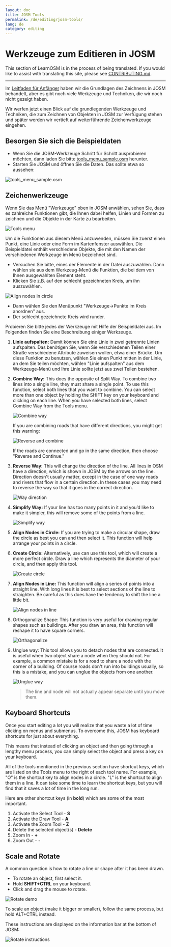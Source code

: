 ```yaml
---
layout: doc
title: JOSM Tools
permalink: /de/editing/josm-tools/
lang: de
category: editing
---
```


Werkzeuge zum Editieren in JOSM
===============================


This section of LearnOSM is in the process of being translated. If you would like to assist with translating this site, please see [CONTRIBUTING.md](https://github.com/hotosm/learnosm/blob/gh-pages/CONTRIBUTING.md).

---

Im [Leitfaden für Anfänger](/de/beginner) haben wir die Grundlagen des Zeichnens in 
JOSM behandelt, aber es gibt noch viele Werkzeuge und Techniken, die wir noch nicht gezeigt haben.

Wir werfen jetzt einen Blick auf die grundlegenden Werkzeuge und Techniken, die zum Zeichnen von Objekten in JOSM zur Verfügung stehen und später werden wir vertieft auf weiterführende Zeichenwerkzeuge eingehen.

Besorgen Sie sich die Beispieldaten
-------------------

-   Wenn Sie die JOSM-Werkzeuge Schritt für Schritt ausprobieren möchten, dann laden Sie bitte
    [tools_menu_sample.osm](/files/tools_menu_sample.osm) herunter.
-   Starten Sie JOSM und öffnen Sie die Daten. Das sollte etwa so aussehen:

![tools_menu_sample.osm][]

Zeichenwerkzeuge
-------------

Wenn Sie das Menü "Werkzeuge" oben in JOSM anwählen, sehen Sie, dass es zahlreiche Funktionen gibt, die Ihnen dabei helfen, Linien und Formen zu zeichnen und die Objekte in der Karte zu bearbeiten.

![Tools menu][]

Um die Funktionen aus diesem Menü anzuwenden, müssen Sie zuerst einen Punkt, eine Linie oder eine Form im Kartenfenster auswählen. Die Beispieldatei enthält verschiedene Objekte, die mit den Namen der verschiedenen Werkzeuge im Menü bezeichnet sind.

-   Versuchen Sie bitte, eines der Elemente in der Datei auszuwählen. Dann wählen sie aus dem Werkzeug-Menü die Funktion, die bei dem von Ihnen ausgewählten Element steht.
-   Klicken Sie z.B. auf den schlecht gezeichneten Kreis, um ihn auszuwählen.

![Align nodes in circle][]

-   Dann wählen Sie den Menüpunkt "Werkzeuge->Punkte im Kreis anordnen" aus.
-   Der schlecht gezeichnete Kreis wird runder.

Probieren Sie bitte jedes der Werkzeuge mit Hilfe der Beispieldatei aus. Im Folgenden finden Sie eine Beschreibung einiger Werkzeuge.

1.  **Linie aufspalten:** Damit können Sie eine Linie in zwei getrennte Linien aufspalten.
    Das benötigen Sie, wenn Sie verschiedenen Teilen einer Straße verschiedene Attribute zuweisen wollen, etwa einer 
    Brücke. Um diese Funktion zu benutzen, wählen Sie einen Punkt mitten in der Linie, an dem Sie teilen möchten, 
    wählen "Linie aufspalten" aus dem Werkzeuge-Menü und Ihre Linie sollte jetzt aus zwei Teilen bestehen.

2.  **Combine Way:** This does the opposite of Split Way. To combine two
    lines into a single line, they must share a single point. To use
    this function, select both lines that you want to combine. You can
    select more than one object by holding the SHIFT key on your
    keyboard and clicking on each line. When you have selected both
    lines, select Combine Way from the Tools menu.

    ![Combine way][]

    If you are combining roads that have different directions, you
    might get this warning:

    ![Reverse and combine][]

    If the roads are connected and go in the same direction, then choose
    "Reverse and Continue."

3.  **Reverse Way:** This will change the direction of the line. All lines in
    OSM have a direction, which is shown in JOSM by the arrows on the line.
    Direction doesn't usually matter, except in the case of one way roads and
    rivers that flow in a certain direction. In these cases you may need to
    reverse the way so that it goes in the correct direction.

    ![Way direction][]

4.  **Simplify Way:** If your line has too many points in it and you’d like
    to make it simpler, this will remove some of the points from a line.

    ![Simplify way][]

5.  **Align Nodes in Circle:** If you are trying to make a
    circular shape, draw the circle as best you can and then select it.
    This function will help arrange your points in a circle.

6.  **Create Circle:** Alternatively, use can use this tool, which
    will create a more perfect circle. Draw a line which represents the
    diameter of your circle, and then apply this tool.

    ![Create circle][]

7.  **Align Nodes in Line:** This function will align a series of points
    into a straight line.  With long lines it is best to select sections
    of the line to straighten.  Be careful as this does have the
    tendency to shift the line a little bit.

    ![Align nodes in line][]

8.  Orthogonalize Shape: This function is very useful for drawing
    regular shapes such as buildings. After you draw an area, this
    function will reshape it to have square corners.

    ![Orthagonalize][]

9.  Unglue way: This tool allows you to detach nodes that are
    connected. It is useful when two object share a node when they should
    not. For example, a common mistake is for a road to share a node
    with the corner of a building. Of course roads don't run into buildings
    usually, so this is a mistake, and you can unglue the objects from one
    another.

    ![Unglue way][]

    > The line and node will not actually appear separate until you move them.

Keyboard Shortcuts
------------------

Once you start editing a lot you will realize that you waste a lot of time
clicking on menus and submenus. To overcome this, JOSM has keyboard shortcuts
for just about everything.

This means that instead of clicking an object and then going through a lengthy
menu process, you can simply select the object and press a key on your keyboard.

All of the tools mentioned in the previous section have shortcut keys, which are
listed on the Tools menu to the right of each tool name. For example, "O" is the
shortcut key to align nodes in a circle. "L" is the shortcut to align them in a line.
It can take some time to learn the shortcut keys, but you will find that it saves
a lot of time in the long run.

Here are other shortcut keys (in **bold**) which are some of the most important.

1.  Activate the Select Tool - **S**
2.  Activate the Draw Tool - **A**
3.  Activate the Zoom Tool - **Z**
4.  Delete the selected object(s) - **Delete**
5.  Zoom In - **+**
6.  Zoom Out - **-**


Scale and Rotate
----------------

A common question is how to rotate a line or shape after it has
been drawn.

-   To rotate an object, first select it.
-   Hold **SHIFT+CTRL** on your keyboard.
-   Click and drag the mouse to rotate.

![Rotate demo][]

To scale an object (make it bigger or smaller), follow the same
process, but hold ALT+CTRL instead.

These instructions are displayed on the information bar at the bottom of JOSM:

![Rotate instructions][]




[tools_menu_sample.osm]: /images/en/editing/josm-tools/tools-menu-sample-file.png
[Tools menu]: /images/en/editing/josm-tools/tools-menu.png
[Align nodes in circle]: /images/en/editing/josm-tools/align-nodes-in-circle.png
[Combine way]: /images/en/editing/josm-tools/combine-way.png
[Reverse and combine]: /images/en/editing/josm-tools/reverse-and-combine.png
[Way direction]: /images/en/editing/josm-tools/way-direction.png
[Simplify way]: /images/en/editing/josm-tools/simplify-way.png
[Create circle]: /images/en/editing/josm-tools/create-circle.png
[Align nodes in line]: /images/en/editing/josm-tools/align-nodes-in-line.png
[Orthagonalize]: /images/en/editing/josm-tools/orthagonalize.png
[Unglue way]: /images/en/editing/josm-tools/unglue-way.png
[Keyboard S]: /images/en/editing/josm-tools/keyboard-s.png
[Keyboard A]: /images/en/editing/josm-tools/keyboard-a.png
[Keyboard Z]: /images/en/editing/josm-tools/keyboard-z.png
[Keyboard Del]: /images/en/editing/josm-tools/keyboard-del.png
[Keyboard plus]: /images/en/editing/josm-tools/keyboard-plus.png
[Keyboard minus]: /images/en/editing/josm-tools/keyboard-minus.png
[Rotate demo]: /images/en/editing/josm-tools/rotate-demo.png
[Rotate instructions]: /images/en/editing/josm-tools/rotate-instructions.png
